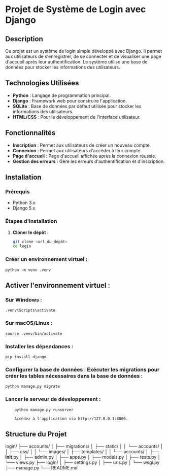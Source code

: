 # Projet de Système de Login avec Django

## Description

Ce projet est un système de login simple développé avec Django. Il permet aux utilisateurs de s'enregistrer, de se connecter et de visualiser une page d'accueil après leur authentification. Le système utilise une base de données pour stocker les informations des utilisateurs.

## Technologies Utilisées

- **Python** : Langage de programmation principal.
- **Django** : Framework web pour construire l'application.
- **SQLite** : Base de données par défaut utilisée pour stocker les informations des utilisateurs.
- **HTML/CSS** : Pour le développement de l'interface utilisateur.

## Fonctionnalités

- **Inscription** : Permet aux utilisateurs de créer un nouveau compte.
- **Connexion** : Permet aux utilisateurs d'accéder à leur compte.
- **Page d'accueil** : Page d'accueil affichée après la connexion réussie.
- **Gestion des erreurs** : Gère les erreurs d'authentification et d'inscription.

## Installation

### Prérequis

- Python 3.x
- Django 5.x

### Étapes d'installation

1. **Cloner le dépôt** :
   ```bash
   git clone <url_du_dépôt>
   cd login

### Créer un environnement virtuel :

```
python -m venv .venv
```

## Activer l'environnement virtuel :

### Sur Windows :

```
.venv\Scripts\activate
```

### Sur macOS/Linux :

```
source .venv/bin/activate
```

### Installer les dépendances :

```
pip install django
```

### Configurer la base de données : Exécuter les migrations pour créer les tables nécessaires dans la base de données :

```
python manage.py migrate
```

### Lancer le serveur de développement :

```
    python manage.py runserver

    Accédez à l'application via http://127.0.0.1:8000.
```

## Structure du Projet

login/
    ├── accounts/
    │   ├── migrations/
    │   ├── static/
    │   │   └── accounts/
    │   │       ├── css/
    │   │       └── images/
    │   ├── templates/
    │   │   └── accounts/
    │   ├── __init__.py
    │   ├── admin.py
    │   ├── apps.py
    │   ├── models.py
    │   ├── tests.py
    │   └── views.py
    ├── login/
    │   ├── settings.py
    │   ├── urls.py
    │   └── wsgi.py
    ├── manage.py
    └── README.md

